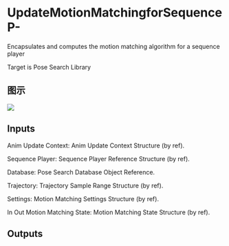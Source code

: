 # UpdateMotionMatchingforSequenceP-

Encapsulates and computes the motion matching algorithm for a sequence player

Target is Pose Search Library

## 图示

![]($-20221218-20303674.png)

## Inputs

Anim Update Context: Anim Update Context Structure (by ref).

Sequence Player: Sequence Player Reference Structure (by ref).

Database: Pose Search Database Object Reference.

Trajectory: Trajectory Sample Range Structure (by ref).

Settings: Motion Matching Settings Structure (by ref).

In Out Motion Matching State: Motion Matching State Structure (by ref).  

## Outputs

